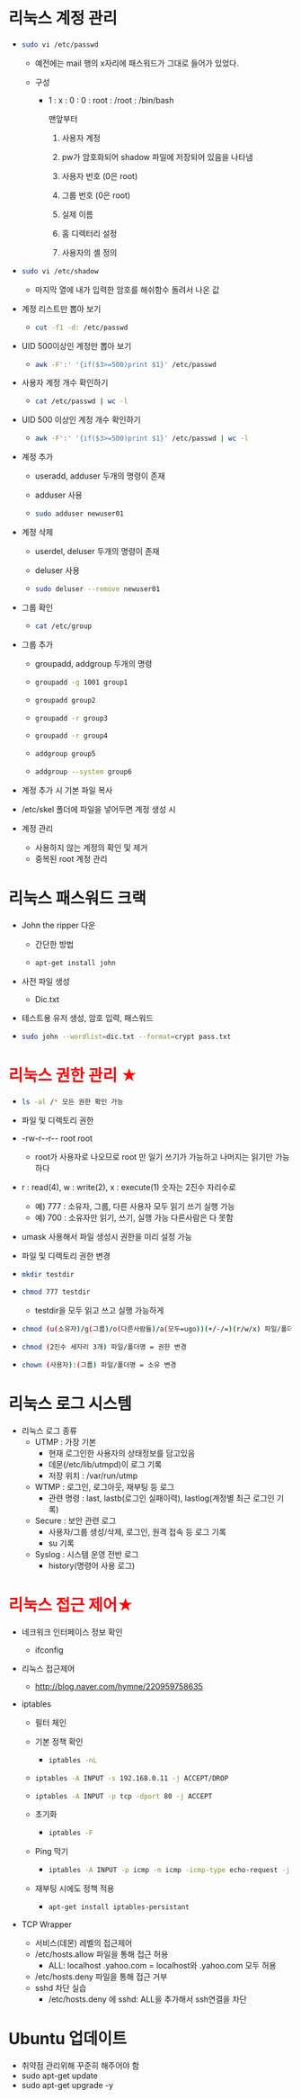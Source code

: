 # 리눅스 계정 관리

- ```bash
  sudo vi /etc/passwd
  ```

  - 예전에는 mail 행의 x자리에 패스워드가 그대로 들어가 있었다.

  - 구성

    - 1 : x : 0 : 0 : root : /root : /bin/bash

      맨앞부터

      1. 사용자 계정

      2. pw가 암호화되어 shadow 파일에 저장되어 있음을 나타냄

      3. 사용자 번호 (0은 root)

      4. 그룹 번호 (0은 root)

      5. 실제 이름

      6. 홈 디렉터리 설정

      7. 사용자의 셸 정의

- ```bash
  sudo vi /etc/shadow
  ```

  - 마지막 열에 내가 입력한 암호를 해쉬함수 돌려서 나온 값

- 계정 리스트만 뽑아 보기

  - ```bash
    cut -f1 -d: /etc/passwd
    ```

- UID 500이상인 계정만 뽑아 보기

  - ```bash
    awk -F':' '{if($3>=500)print $1}' /etc/passwd
    ```

- 사용자 계정 개수 확인하기

  - ```bash
    cat /etc/passwd | wc -l
    ```

- UID 500 이상인 계정 개수 확인하기

  - ```bash
    awk -F':' '{if($3>=500)print $1}' /etc/passwd | wc -l
    ```

- 계정 추가

  - useradd, adduser 두개의 명령이 존재

  - adduser 사용

  - ```bash
    sudo adduser newuser01
    ```

- 계정 삭제

  - userdel, deluser 두개의 명령이 존재

  - deluser 사용

  - ```bash
    sudo deluser --remove newuser01
    ```

- 그룹 확인

  - ```bash
    cat /etc/group
    ```

- 그룹 추가

  - groupadd, addgroup 두개의 명령

  - ```bash
    groupadd -g 1001 group1
    ```

  - ```bash
    groupadd group2
    ```

  - ```bash
    groupadd -r group3
    ```

  - ```bash
    groupadd -r group4
    ```

  - ```bash
    addgroup group5
    ```

  - ```bash
    addgroup --system group6
    ```

- 계정 추가 시 기본 파일 복사
  
- /etc/skel 폴더에 파일을 넣어두면 계정 생성 시
  
- 계정 관리
  - 사용하지 않는 계정의 확인 및 제거
  - 중복된 root 계정 관리

# 리눅스 패스워드 크랙

- John the ripper 다운

  - 간단한 방법

  - ```bash
    apt-get install john
    ```

- 사전 파일 생성

  - Dic.txt

- 테스트용 유저 생성, 암호 입력, 패스워드 

- ```bash
  sudo john --wordlist=dic.txt --format=crypt pass.txt
  ```

# <span style="color:red">리눅스 권한 관리 ★</span>

- ```bash
  ls -al /* 모든 권한 확인 가능
  ```

- 파일 및 디렉토리 권한

- -rw-r--r--     root     root

  - root가 사용자로 나오므로 root 만 일기 쓰기가 가능하고 나머지는 읽기만 가능하다

- r : read(4), w : write(2), x : execute(1)  숫자는 2진수 자리수로

  - 예) 777 : 소유자, 그룹, 다른 사용자 모두 읽기 쓰기 실행 가능
  - 예) 700 : 소유자만 읽기, 쓰기, 실행 가능 다른사람은 다 못함

- umask 사용해서 파일 생성시 권한을 미리 설정 가능

- 파일 및 디렉토리 권한 변경

- ```bash
  mkdir testdir
  ```

- ```bash
  chmod 777 testdir
  ```

  - testdir을 모두 읽고 쓰고 실행 가능하게

- ```bash
  chmod (u(소유자)/g(그룹)/o(다른사람들)/a(모두=ugo))(+/-/=)(r/w/x) 파일/폴더명 = 권한 변경
  ```

- ```bash
  chmod (2진수 세자리 3개) 파일/폴더명 = 권한 변경
  ```

- ```bash
  chown (사용자):(그룹) 파일/폴더명 = 소유 변경
  ```

# 리눅스 로그 시스템

- 리눅스 로그 종류
  - UTMP : 가장 기본
    - 현재 로그인한 사용자의 상태정보를 담고있음
    - 데몬(/etc/lib/utmpd)이 로그 기록
    - 저장 위치 : /var/run/utmp
  - WTMP : 로그인, 로그아웃, 재부팅 등 로그
    - 관련 명령 : last, lastb(로그인 실패이력), lastlog(계정별 최근 로그인 기록)
  - Secure : 보안 관련 로그
    - 사용자/그룹 생성/삭제, 로그인, 원격 접속 등 로그 기록
    - su 기록
  - Syslog : 시스템 운영 전반 로그
    - history(명령어 사용 로그)

# <span style="color:red">리눅스 접근 제어★</span>

- 네크워크 인터페이스 정보 확인

  - ifconfig

- 리눅스 접근제어

  - <http://blog.naver.com/hymne/220959758635>

- iptables

  - 필터 체인

  - 기본 정책 확인

    - ```bash
      iptables -nL
      ```

  - ```bash
    iptables -A INPUT -s 192.168.0.11 -j ACCEPT/DROP
    ```

  - ```bash
    iptables -A INPUT -p tcp -dport 80 -j ACCEPT
    ```

  - 초기화

    - ```bash
      iptables -F
      ```

  - Ping 막기

    - ```bash
      iptables -A INPUT -p icmp -m icmp -icmp-type echo-request -j DROP
      ```

  - 재부팅 시에도 정책 적용

    - ```bash
      apt-get install iptables-persistant
      ```

- TCP Wrapper

  - 서비스(데몬) 레벨의 접근제어
  - /etc/hosts.allow 파일을 통해 접근 허용
    - ALL: localhost .yahoo.com = localhost와 .yahoo.com 모두 허용
  - /etc/hosts.deny 파일을 통해 접근 거부
  - sshd 차단 실습
    - /etc/hosts.deny 에 sshd: ALL을 추가해서 ssh연결을 차단

# Ubuntu 업데이트

- 취약점 관리위해 꾸준히 해주어야 함
- sudo apt-get update
- sudo apt-get upgrade -y



